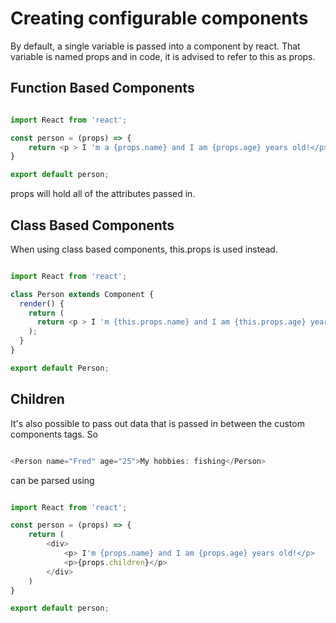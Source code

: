 # Creating configurable components

By default, a single variable is passed into a component by react. That variable is named props and in code, it is advised to refer to this as props.

## Function Based Components

``` js

import React from 'react';

const person = (props) => {
    return <p > I 'm a {props.name} and I am {props.age} years old!</p>
}

export default person;

```

props will hold all of the attributes passed in.

## Class Based Components

When using class based components, this.props is used instead.

``` js

import React from 'react';

class Person extends Component {
  render() {
    return (
      return <p > I 'm {this.props.name} and I am {this.props.age} years old!</p>
    );
  }
}

export default Person;

```

## Children

It's also possible to pass out data that is passed in between the custom components tags. So

``` js

<Person name="Fred" age="25">My hobbies: fishing</Person>

```

can be parsed using

``` js

import React from 'react';

const person = (props) => {
    return (
        <div>
            <p> I'm {props.name} and I am {props.age} years old!</p>
            <p>{props.children}</p>
        </div>
    )
}

export default person;

```
